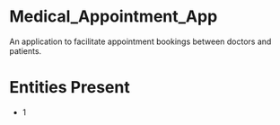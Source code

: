 # Medical_Appointment_App
An application to facilitate appointment bookings between doctors and patients.
# Entities Present
- 1
